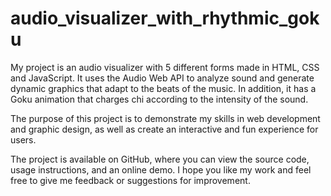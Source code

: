 # audio_visualizer_with_rhythmic_goku
My project is an audio visualizer with 5 different forms made in HTML, CSS and JavaScript. It uses the Audio Web API to analyze sound and generate dynamic graphics that adapt to the beats of the music. In addition, it has a Goku animation that charges chi according to the intensity of the sound.

The purpose of this project is to demonstrate my skills in web development and graphic design, as well as create an interactive and fun experience for users.

The project is available on GitHub, where you can view the source code, usage instructions, and an online demo. I hope you like my work and feel free to give me feedback or suggestions for improvement.
